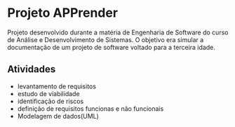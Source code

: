 # Projeto APPrender
  Projeto desenvolvido durante a matéria de Engenharia de Software do curso de Análise e Desenvolvimento de Sistemas. O objetivo era simular a documentação de um projeto 
de software voltado para a terceira idade.
## Atividades
 - levantamento de requisitos 
 - estudo de viabilidade 
 - identificação de riscos
 - definição de requisitos funcionas e não funcionais 
 - Modelagem de dados(UML)
